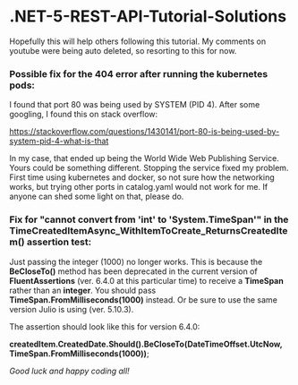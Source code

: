 # .NET-5-REST-API-Tutorial-Solutions

Hopefully this will help others following this tutorial. My comments on youtube were being auto deleted, so resorting to this for now.

### Possible fix for the 404 error after running the kubernetes pods: 

I found that port 80 was being used by SYSTEM (PID 4). After some googling, I found this on stack overflow:

https://stackoverflow.com/questions/1430141/port-80-is-being-used-by-system-pid-4-what-is-that 

In my case, that ended up being the World Wide Web Publishing Service. Yours could be something different. Stopping the service fixed my problem. First time using kubernetes and docker, so not sure how the networking works, but trying other ports in catalog.yaml would not work for me. If anyone can shed some light on that, please do. 

### Fix for "cannot convert from 'int' to 'System.TimeSpan'" in the TimeCreatedItemAsync_WithItemToCreate_ReturnsCreatedItem() assertion test: 

Just passing the integer (1000) no longer works. This is because the **BeCloseTo()** method has been deprecated in the current version of **FluentAssertions** (ver. 6.4.0 at this particular time) to receive a **TimeSpan** rather than an **integer**. You should pass **TimeSpan.FromMilliseconds(1000)** instead. 
Or be sure to use the same version Julio is using (ver. 5.10.3). 

The assertion should look like this for version 6.4.0:

**createdItem.CreatedDate.Should().BeCloseTo(DateTimeOffset.UtcNow, TimeSpan.FromMilliseconds(1000))**; 


*Good luck and happy coding all!*
